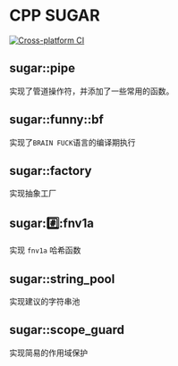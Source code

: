 # CPP SUGAR

[![Cross-platform CI](https://github.com/ohto-ai/cpp_sugar/actions/workflows/ci.yaml/badge.svg)](https://github.com/ohto-ai/cpp_sugar/actions/workflows/ci.yaml)

## sugar::pipe
实现了管道操作符，并添加了一些常用的函数。

## sugar::funny::bf
实现了`BRAIN FUCK`语言的编译期执行

## sugar::factory
实现抽象工厂

## sugar::hash::fnv1a
实现 `fnv1a` 哈希函数

## sugar::string_pool
实现建议的字符串池

## sugar::scope_guard
实现简易的作用域保护
